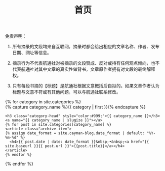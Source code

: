 ﻿---
# See: https://jekyllrb.com/docs/themes/#overriding-theme-defaults
layout: page
title: 首页
---

免责声明：

1. 所有摘录的文段均来自互联网，摘录时都会给出相应的文章名称、作者、发布日期、网址等信息。

2. 摘录行为不代表航通社对被摘录的文段赞成、反对或持有任何观点倾向，也不代表航通社对其中文章的真实性做背书，文章原作者拥有对文段的最终解释权。

3. 只有每段书摘的【标题】是航通社根据文意概括后自拟的。如果文章作者认为标题与文意不符或有其他问题，可以与航通社联系修改。

<div id="archives">
{% for category in site.categories %}
  <div class="archive-group">
    {% capture category_name %}{{ category | first }}{% endcapture %}
    <div id="#{{ category_name | slugize }}"></div>
    <p></p>
    
    <h3 class="category-head" style="color:#999;">{{ category_name }}</h3>
    <a name="{{ category_name | slugize }}"></a>
    {% for post in site.categories[category_name] %}
    <article class="archive-item">
    {% assign date_format = site.cayman-blog.date_format | default: "%Y-%m-%d" %}
      <h4>{{ post.date | date: date_format }}&nbsp;•&nbsp;<a href="{{ site.baseurl }}{{ post.url }}">{{post.title}}</a></h4>
    </article>
    {% endfor %}
  </div>
{% endfor %}
</div>